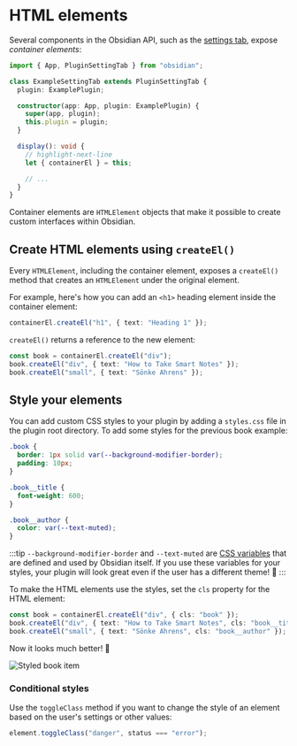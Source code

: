 # HTML elements

Several components in the Obsidian API, such as the [settings tab](settings.md), expose _container elements_:

```ts
import { App, PluginSettingTab } from "obsidian";

class ExampleSettingTab extends PluginSettingTab {
  plugin: ExamplePlugin;

  constructor(app: App, plugin: ExamplePlugin) {
    super(app, plugin);
    this.plugin = plugin;
  }

  display(): void {
    // highlight-next-line
    let { containerEl } = this;

    // ...
  }
}
```

Container elements are `HTMLElement` objects that make it possible to create custom interfaces within Obsidian.

## Create HTML elements using `createEl()`

Every `HTMLElement`, including the container element, exposes a `createEl()` method that creates an `HTMLElement` under the original element.

For example, here's how you can add an `<h1>` heading element inside the container element:

```ts
containerEl.createEl("h1", { text: "Heading 1" });
```

`createEl()` returns a reference to the new element:

```ts
const book = containerEl.createEl("div");
book.createEl("div", { text: "How to Take Smart Notes" });
book.createEl("small", { text: "Sönke Ahrens" });
```

## Style your elements

You can add custom CSS styles to your plugin by adding a `styles.css` file in the plugin root directory. To add some styles for the previous book example:

```css title="styles.css"
.book {
  border: 1px solid var(--background-modifier-border);
  padding: 10px;
}

.book__title {
  font-weight: 600;
}

.book__author {
  color: var(--text-muted);
}
```

:::tip
`--background-modifier-border` and `--text-muted` are [CSS variables](https://developer.mozilla.org/en-US/docs/Web/CSS/Using_CSS_custom_properties) that are defined and used by Obsidian itself. If you use these variables for your styles, your plugin will look great even if the user has a different theme! 🌈
:::

To make the HTML elements use the styles, set the `cls` property for the HTML element:

```ts
const book = containerEl.createEl("div", { cls: "book" });
book.createEl("div", { text: "How to Take Smart Notes", cls: "book__title" });
book.createEl("small", { text: "Sönke Ahrens", cls: "book__author" });
```

Now it looks much better! 🎉

![Styled book item](../../static/img/styles.png)

### Conditional styles

Use the `toggleClass` method if you want to change the style of an element based on the user's settings or other values:

```ts
element.toggleClass("danger", status === "error");
```
